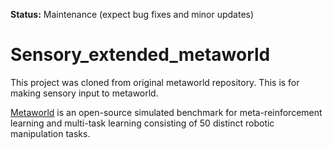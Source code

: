 **Status:** Maintenance (expect bug fixes and minor updates)

# Sensory_extended_metaworld
This project was cloned from original metaworld repository. This is for making sensory input to metaworld.

[Metaworld](https://github.com/rlworkgroup/metaworld) is an open-source simulated benchmark for meta-reinforcement learning and multi-task learning consisting of 50 distinct robotic manipulation tasks.

